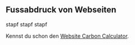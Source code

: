 ## Fussabdruck von Webseiten

stapf stapf stapf

Kennst du schon den [Website Carbon Calculator](https://www.websitecarbon.com/).
